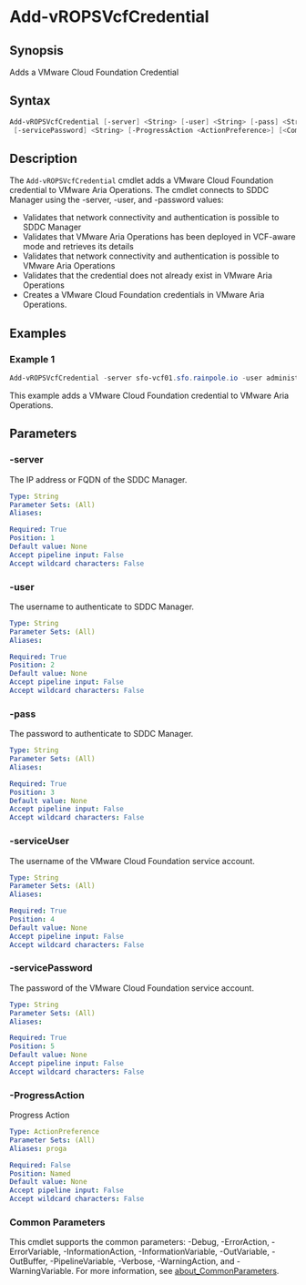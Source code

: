 # Add-vROPSVcfCredential

## Synopsis

Adds a VMware Cloud Foundation Credential

## Syntax

```powershell
Add-vROPSVcfCredential [-server] <String> [-user] <String> [-pass] <String> [-serviceUser] <String>
 [-servicePassword] <String> [-ProgressAction <ActionPreference>] [<CommonParameters>]
```

## Description

The `Add-vROPSVcfCredential` cmdlet adds a VMware Cloud Foundation credential to VMware Aria Operations.
The cmdlet connects to SDDC Manager using the -server, -user, and -password values:

- Validates that network connectivity and authentication is possible to SDDC Manager
- Validates that VMware Aria Operations has been deployed in VCF-aware mode and retrieves its details
- Validates that network connectivity and authentication is possible to VMware Aria Operations
- Validates that the credential does not already exist in VMware Aria Operations
- Creates a VMware Cloud Foundation credentials in VMware Aria Operations.

## Examples

### Example 1

```powershell
Add-vROPSVcfCredential -server sfo-vcf01.sfo.rainpole.io -user administrator@vsphere.local -pass VMw@re1! -serviceUser svc-iom-vcf@sfo.rainpole.io -servicePassword VMw@re1!
```

This example adds a VMware Cloud Foundation credential to VMware Aria Operations.

## Parameters

### -server

The IP address or FQDN of the SDDC Manager.

```yaml
Type: String
Parameter Sets: (All)
Aliases:

Required: True
Position: 1
Default value: None
Accept pipeline input: False
Accept wildcard characters: False
```

### -user

The username to authenticate to SDDC Manager.

```yaml
Type: String
Parameter Sets: (All)
Aliases:

Required: True
Position: 2
Default value: None
Accept pipeline input: False
Accept wildcard characters: False
```

### -pass

The password to authenticate to SDDC Manager.

```yaml
Type: String
Parameter Sets: (All)
Aliases:

Required: True
Position: 3
Default value: None
Accept pipeline input: False
Accept wildcard characters: False
```

### -serviceUser

The username of the VMware Cloud Foundation service account.

```yaml
Type: String
Parameter Sets: (All)
Aliases:

Required: True
Position: 4
Default value: None
Accept pipeline input: False
Accept wildcard characters: False
```

### -servicePassword

The password of the VMware Cloud Foundation service account.

```yaml
Type: String
Parameter Sets: (All)
Aliases:

Required: True
Position: 5
Default value: None
Accept pipeline input: False
Accept wildcard characters: False
```

### -ProgressAction

Progress Action

```yaml
Type: ActionPreference
Parameter Sets: (All)
Aliases: proga

Required: False
Position: Named
Default value: None
Accept pipeline input: False
Accept wildcard characters: False
```

### Common Parameters

This cmdlet supports the common parameters: -Debug, -ErrorAction, -ErrorVariable, -InformationAction, -InformationVariable, -OutVariable, -OutBuffer, -PipelineVariable, -Verbose, -WarningAction, and -WarningVariable. For more information, see [about_CommonParameters](http://go.microsoft.com/fwlink/?LinkID=113216).
